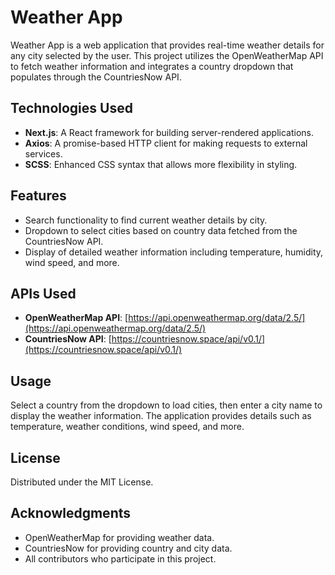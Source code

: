 # Weather App

Weather App is a web application that provides real-time weather details for any city selected by the user. This project utilizes the OpenWeatherMap API to fetch weather information and integrates a country dropdown that populates through the CountriesNow API.

## Technologies Used

- **Next.js**: A React framework for building server-rendered applications.
- **Axios**: A promise-based HTTP client for making requests to external services.
- **SCSS**: Enhanced CSS syntax that allows more flexibility in styling.

## Features

- Search functionality to find current weather details by city.
- Dropdown to select cities based on country data fetched from the CountriesNow API.
- Display of detailed weather information including temperature, humidity, wind speed, and more.

## APIs Used

- **OpenWeatherMap API**: [https://api.openweathermap.org/data/2.5/](https://api.openweathermap.org/data/2.5/)
- **CountriesNow API**: [https://countriesnow.space/api/v0.1/](https://countriesnow.space/api/v0.1/)

## Usage

Select a country from the dropdown to load cities, then enter a city name to display the weather information. The application provides details such as temperature, weather conditions, wind speed, and more.

## License

Distributed under the MIT License.
## Acknowledgments

- OpenWeatherMap for providing weather data.
- CountriesNow for providing country and city data.
- All contributors who participate in this project.

